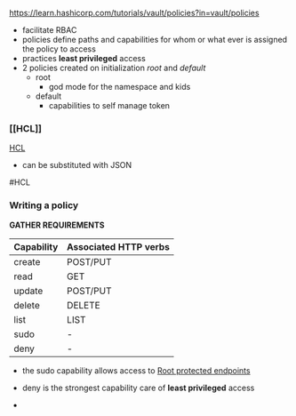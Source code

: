 https://learn.hashicorp.com/tutorials/vault/policies?in=vault/policies

- facilitate RBAC
- policies define paths and capabilities for whom or what ever is assigned the policy to access
- practices **least privileged** access
- 2 policies created on initialization *root* and *default*
	- root
		- god mode for the namespace and kids
	- default
		- capabilities to self manage token

### [[HCL]]
[HCL](https://github.com/hashicorp/hcl)
- can be substituted with JSON


#HCL


### Writing a policy
**GATHER REQUIREMENTS**

Capability | Associated HTTP verbs
-----|-----
create | POST/PUT
read | GET
update | POST/PUT
delete | DELETE
list | LIST
sudo | \-
deny | \-

- the sudo capability allows access to [Root protected endpoints](https://learn.hashicorp.com/tutorials/vault/policies?in=vault/policies#root-protected-api-endpoints)

- deny is the strongest capability care of **least privileged** access 
- 